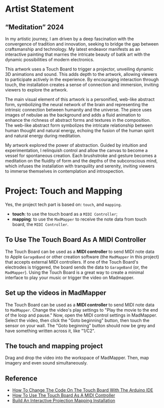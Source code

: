 # Artist Statement
## “Meditation” 2024
In my artistic journey, I am driven by a deep fascination with the convergence of tradition and innovation, seeking to bridge the gap between craftsmanship and technology. My latest endeavor manifests as an interactive painting that marries the intricate beauty of batik art with the dynamic possibilities of modern electronics. 

This artwork uses a Touch Board to trigger a projector, unveiling dynamic 3D animations and sound. This adds depth to the artwork, allowing viewers to participate actively in the experience. By encouraging interaction through touch, the installation creates a sense of connection and immersion, inviting viewers to explore the artwork.

The main visual element of this artwork is a personified, web-like abstract form, symbolizing the neural network of the brain and representing the intrinsic connection between humanity and the universe. The piece uses images of nebulae as the background and adds a fluid animation to enhance the richness of abstract forms and textures in the composition. The web-like abstract form symbolizes the intricate relationship between human thought and natural energy, echoing the fusion of the human spirit and natural energy during meditation.

My artwork explored the power of abstraction. Guided by intuition and experimentation, I relinquish control and allow the canvas to become a vessel for spontaneous creation. Each brushstroke and gesture becomes a meditation on the fluidity of form and the depths of the subconscious mind, which infuses the installation with tranquility and serenity, inviting viewers to immerse themselves in contemplation and introspection.

# Project: Touch and Mapping

Yes, the project tech part is based on: `touch`, and `mapping`.
-   **touch**: to use the touch board as a `MIDI Controller`;
-   **mapping**: to use the `MadMapper` to receive the note data from touch board, the `MIDI Controller`. 

## To Use The Touch Board As A MIDI Controller

The Touch Board can be used as a **MIDI controller** to send MIDI note data to Apple `GarageBand` or other creation software (the `MadMapper` in this project) that accepts external MIDI controllers. If one of the Touch Board's electrodes is triggered, the board sends the data to `GarageBand` (or, the `MadMapper`). Using the Touch Board is a great way to create a minimal interface to play your music or trigger the video on Madmapper.

## Set up the videos in MadMapper

The Touch Board can be used as a **MIDI controller** to send MIDI note data to `MadMapper`. Change the video's play settings to "Play the movie to the end of the loop and pause." Now, open the MIDI control settings in MadMapper. Select the video, then click the "Goto beginning" button, then touch the sensor on your wall. The "Goto beginning" button should now be grey and have something written across it, like "1/C2".

## The touch and mapping project

Drag and drop the video into the workspace of MadMapper. Then, map imagery and even sound simultaneously.

## Reference 

-   [How To Change The Code On The Touch Board With The Arduino IDE](https://www.bareconductive.com/blogs/resources/how-to-program-your-touch-board-with-the-arduino-ide)
-   [How To Use The Touch Board As A MIDI Controller](https://www.bareconductive.com/blogs/resources/how-to-turn-your-touch-board-into-a-midi-controller?_pos=1&_sid=e99a16923&_ss=r)
-   [Build An Interactive Projection Mapping Installation](https://www.bareconductive.com/blogs/resources/create-an-interactive-projection-mapping-installation?_pos=1&_sid=907338a91&_ss=r)

